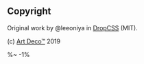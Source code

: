 <!-- ## TODO

- [ ] Add a new item to the todo list. -->

## Copyright

Original work by @leeoniya in [DropCSS](https://github.com/leeoniya/dropcss) (MIT).

(c) [Art Deco™][1] 2019

[1]: www.artd.eco

%~ -1%